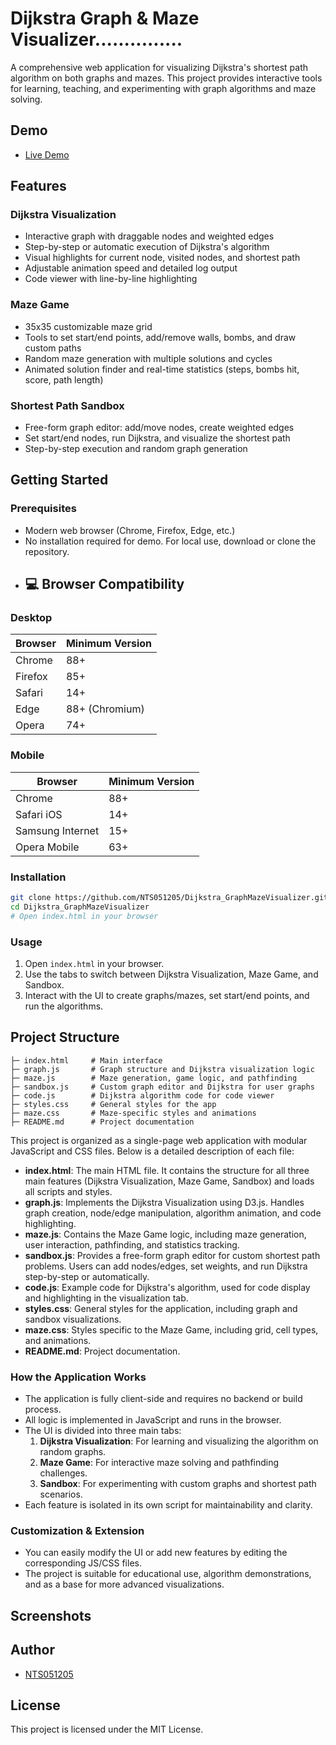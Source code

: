 # Dijkstra Graph & Maze Visualizer...............

A comprehensive web application for visualizing Dijkstra's shortest path algorithm on both graphs and mazes. This project provides interactive tools for learning, teaching, and experimenting with graph algorithms and maze solving.

## Demo

- [Live Demo](https://nts051205.github.io/Dijkstra_GraphMazeVisualizer/)

## Features

### Dijkstra Visualization
- Interactive graph with draggable nodes and weighted edges
- Step-by-step or automatic execution of Dijkstra's algorithm
- Visual highlights for current node, visited nodes, and shortest path
- Adjustable animation speed and detailed log output
- Code viewer with line-by-line highlighting

### Maze Game
- 35x35 customizable maze grid
- Tools to set start/end points, add/remove walls, bombs, and draw custom paths
- Random maze generation with multiple solutions and cycles
- Animated solution finder and real-time statistics (steps, bombs hit, score, path length)

### Shortest Path Sandbox
- Free-form graph editor: add/move nodes, create weighted edges
- Set start/end nodes, run Dijkstra, and visualize the shortest path
- Step-by-step execution and random graph generation

## Getting Started

### Prerequisites
- Modern web browser (Chrome, Firefox, Edge, etc.)
- No installation required for demo. For local use, download or clone the repository.
- ## 💻 Browser Compatibility

### Desktop
| Browser      | Minimum Version     |
|--------------|---------------------|
| Chrome       | 88+                 |
| Firefox      | 85+                 |
| Safari       | 14+                 |
| Edge         | 88+ (Chromium)      |
| Opera        | 74+                 |

### Mobile
| Browser            | Minimum Version     |
|--------------------|---------------------|
| Chrome             | 88+                 |
| Safari iOS         | 14+                 |
| Samsung Internet   | 15+                 |
| Opera Mobile       | 63+                 |


### Installation

```bash
git clone https://github.com/NTS051205/Dijkstra_GraphMazeVisualizer.git
cd Dijkstra_GraphMazeVisualizer
# Open index.html in your browser
```

### Usage
1. Open `index.html` in your browser.
2. Use the tabs to switch between Dijkstra Visualization, Maze Game, and Sandbox.
3. Interact with the UI to create graphs/mazes, set start/end points, and run the algorithms.

## Project Structure

```text
├─ index.html     # Main interface
├─ graph.js       # Graph structure and Dijkstra visualization logic
├─ maze.js        # Maze generation, game logic, and pathfinding
├─ sandbox.js     # Custom graph editor and Dijkstra for user graphs
├─ code.js        # Dijkstra algorithm code for code viewer
├─ styles.css     # General styles for the app
├─ maze.css       # Maze-specific styles and animations
├─ README.md      # Project documentation
```

This project is organized as a single-page web application with modular JavaScript and CSS files. Below is a detailed description of each file:

- **index.html**: The main HTML file. It contains the structure for all three main features (Dijkstra Visualization, Maze Game, Sandbox) and loads all scripts and styles.
- **graph.js**: Implements the Dijkstra Visualization using D3.js. Handles graph creation, node/edge manipulation, algorithm animation, and code highlighting.
- **maze.js**: Contains the Maze Game logic, including maze generation, user interaction, pathfinding, and statistics tracking.
- **sandbox.js**: Provides a free-form graph editor for custom shortest path problems. Users can add nodes/edges, set weights, and run Dijkstra step-by-step or automatically.
- **code.js**: Example code for Dijkstra's algorithm, used for code display and highlighting in the visualization tab.
- **styles.css**: General styles for the application, including graph and sandbox visualizations.
- **maze.css**: Styles specific to the Maze Game, including grid, cell types, and animations.
- **README.md**: Project documentation.

### How the Application Works

- The application is fully client-side and requires no backend or build process.
- All logic is implemented in JavaScript and runs in the browser.
- The UI is divided into three main tabs:
  1. **Dijkstra Visualization**: For learning and visualizing the algorithm on random graphs.
  2. **Maze Game**: For interactive maze solving and pathfinding challenges.
  3. **Sandbox**: For experimenting with custom graphs and shortest path scenarios.
- Each feature is isolated in its own script for maintainability and clarity.

### Customization & Extension

- You can easily modify the UI or add new features by editing the corresponding JS/CSS files.
- The project is suitable for educational use, algorithm demonstrations, and as a base for more advanced visualizations.

## Screenshots

<!-- Add screenshots here to showcase the UI and features -->

## Author

- [NTS051205](https://github.com/NTS051205)

## License

This project is licensed under the MIT License.
